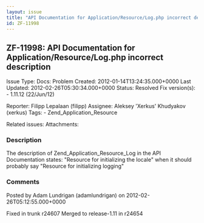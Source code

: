 ```yaml
---
layout: issue
title: "API Documentation for Application/Resource/Log.php incorrect description"
id: ZF-11998
---
```


ZF-11998: API Documentation for Application/Resource/Log.php incorrect description
----------------------------------------------------------------------------------

 Issue Type: Docs: Problem Created: 2012-01-14T13:24:35.000+0000 Last Updated: 2012-02-26T05:30:34.000+0000 Status: Resolved Fix version(s): - 1.11.12 (22/Jun/12)
 
 Reporter:  Filipp Lepalaan (filipp)  Assignee:  Aleksey 'Xerkus' Khudyakov (xerkus)  Tags: - Zend\_Application\_Resource
 
 Related issues: 
 Attachments: 
### Description

The description of Zend\_Application\_Resource\_Log in the API Documentation states: "Resource for initializing the locale" when it should probably say "Resource for initializing logging"

 

 

### Comments

Posted by Adam Lundrigan (adamlundrigan) on 2012-02-26T05:12:55.000+0000

Fixed in trunk r24607 Merged to release-1.11 in r24654

 

 